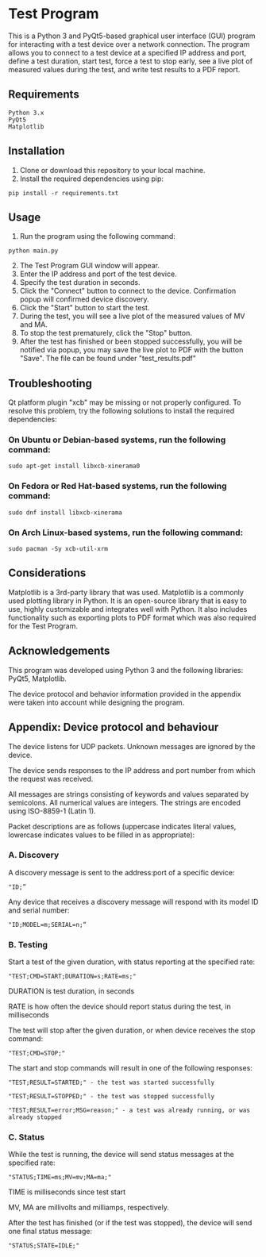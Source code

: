 # Test Program

This is a Python 3 and PyQt5-based graphical user interface (GUI) program for interacting with a test device over a network connection. The program allows you to connect to a test device at a specified IP address and port, define a test duration, start test, force a test to stop early, see a live plot of measured values during the test, and write test results to a PDF report.

## Requirements

    Python 3.x
    PyQt5
    Matplotlib

## Installation

1. Clone or download this repository to your local machine.
2. Install the required dependencies using pip:
```
pip install -r requirements.txt
```

## Usage

1. Run the program using the following command:

```
python main.py
```

2. The Test Program GUI window will appear.
3. Enter the IP address and port of the test device.
4. Specify the test duration in seconds.
5. Click the "Connect" button to connect to the device. Confirmation popup will confirmed device discovery.
6. Click the "Start" button to start the test.
7. During the test, you will see a live plot of the measured values of MV and MA.
8. To stop the test prematurely, click the "Stop" button.
9. After the test has finished or been stopped successfully, you will be notified via popup, you may save the live plot to PDF with the button "Save". The file can be found under "test_results.pdf"

## Troubleshooting

Qt platform plugin "xcb" may be missing or not properly configured.
To resolve this problem, try the following solutions to install the required dependencies:

### On Ubuntu or Debian-based systems, run the following command:
```
sudo apt-get install libxcb-xinerama0
```
### On Fedora or Red Hat-based systems, run the following command:
```
sudo dnf install libxcb-xinerama
```
### On Arch Linux-based systems, run the following command:
```
sudo pacman -Sy xcb-util-xrm
```
## Considerations

Matplotlib is a 3rd-party library that was used. Matplotlib is a commonly used plotting library in Python. It is an open-source library that is easy to use, highly customizable and integrates well with Python. It also includes functionality such as exporting plots to PDF format which was also required for the Test Program.

## Acknowledgements
This program was developed using Python 3 and the following libraries: PyQt5, Matplotlib.

The device protocol and behavior information provided in the appendix were taken into account while designing the program.

## Appendix: Device protocol and behaviour
The device listens for UDP packets. Unknown messages are ignored by the device.
    
The device sends responses to the IP address and port number from which the request was received.
    
All messages are strings consisting of keywords and values separated by semicolons. All numerical values are integers. The strings are encoded using ISO-8859-1 (Latin 1).

Packet descriptions are as follows (uppercase indicates literal values, lowercase indicates values to be filled in as appropriate):

### A. Discovery
A discovery message is sent to the address:port of a specific device:

    "ID;”
        
Any device that receives a discovery message will respond with its model ID and serial number:

    "ID;MODEL=m;SERIAL=n;“

### B. Testing
Start a test of the given duration, with status reporting at the specified rate:

    "TEST;CMD=START;DURATION=s;RATE=ms;"

DURATION is test duration, in seconds
        
RATE is how often the device should report status during the test, in milliseconds
        
The test will stop after the given duration, or when device receives the stop command:

    "TEST;CMD=STOP;"
        
The start and stop commands will result in one of the following responses:

    "TEST;RESULT=STARTED;" - the test was started successfully
        
    "TEST;RESULT=STOPPED;" - the test was stopped successfully
        
    "TEST;RESULT=error;MSG=reason;" - a test was already running, or was already stopped

### C. Status
While the test is running, the device will send status messages at the specified rate:

    "STATUS;TIME=ms;MV=mv;MA=ma;"
        
TIME is milliseconds since test start

MV, MA are millivolts and milliamps, respectively.
        
After the test has finished (or if the test was stopped), the device will send one final status message:

    "STATUS;STATE=IDLE;"
